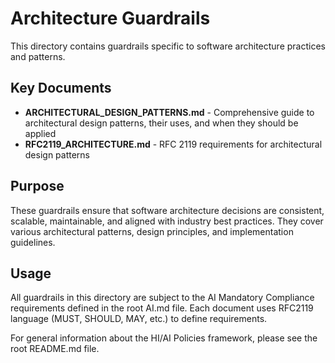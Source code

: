 # Architecture Guardrails

This directory contains guardrails specific to software architecture practices and patterns.

## Key Documents

- **ARCHITECTURAL_DESIGN_PATTERNS.md** - Comprehensive guide to architectural design patterns, their uses, and when they should be applied
- **RFC2119_ARCHITECTURE.md** - RFC 2119 requirements for architectural design patterns

## Purpose

These guardrails ensure that software architecture decisions are consistent, scalable, maintainable, and aligned with industry best practices. They cover various architectural patterns, design principles, and implementation guidelines.

## Usage

All guardrails in this directory are subject to the AI Mandatory Compliance requirements defined in the root AI.md file. Each document uses RFC2119 language (MUST, SHOULD, MAY, etc.) to define requirements.

For general information about the HI/AI Policies framework, please see the root README.md file.